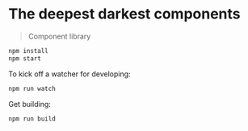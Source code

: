 
# The deepest darkest components

> Component library

```sh
npm install
npm start
```

To kick off a watcher for developing:

```sh
npm run watch
```

Get building:

```sh
npm run build
```
